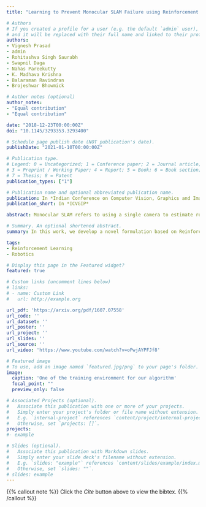 ```yaml
---
title: "Learning to Prevent Monocular SLAM Failure using Reinforcement Learning"

# Authors
# If you created a profile for a user (e.g. the default `admin` user), write the username (folder name) here 
# and it will be replaced with their full name and linked to their profile.
authors:
- Vignesh Prasad
- admin
- Rohitashva Singh Saurabh
- Swapnil Daga
- Nahas Pareekutty
- K. Madhava Krishna
- Balaraman Ravindran
- Brojeshwar Bhowmick

# Author notes (optional)
author_notes:
- "Equal contribution"
- "Equal contribution"

date: "2018-12-23T00:00:00Z"
doi: "10.1145/3293353.3293400"

# Schedule page publish date (NOT publication's date).
publishDate: "2021-01-10T00:00:00Z"

# Publication type.
# Legend: 0 = Uncategorized; 1 = Conference paper; 2 = Journal article;
# 3 = Preprint / Working Paper; 4 = Report; 5 = Book; 6 = Book section;
# 7 = Thesis; 8 = Patent
publication_types: ["1"]

# Publication name and optional abbreviated publication name.
publication: In *Indian Conference on Computer Vision, Graphics and Image Processing 2018*
publication_short: In *ICVGIP*

abstract: Monocular SLAM refers to using a single camera to estimate robot ego motion while building a map of the environment. While Monocular SLAM is a well studied problem, automating Monocular SLAM by integrating it with trajectory planning frameworks is particularly challenging. This paper presents a novel formulation based on Reinforcement Learning (RL) that generates fail safe trajectories wherein the SLAM generated outputs do not deviate largely from their true values. Quintessentially, the RL framework successfully learns the otherwise complex relation between perceptual inputs and motor actions and uses this knowledge to generate trajectories that do not cause failure of SLAM. We show systematically in simulations how the quality of the SLAM dramatically improves when trajectories are computed using RL. Our method scales effectively across Monocular SLAM frameworks in both simulation and in real world experiments with a mobile robot.

# Summary. An optional shortened abstract.
summary: In this work, we develop a novel formulation based on Reinforcement Learning (RL) that generates fail safe trajectories while using Monocular SLAM for localization.

tags:
- Reinforcement Learning
- Robotics

# Display this page in the Featured widget?
featured: true

# Custom links (uncomment lines below)
# links:
# - name: Custom Link
#   url: http://example.org

url_pdf: 'https://arxiv.org/pdf/1607.07558'
url_code: ''
url_dataset: ''
url_poster: ''
url_project: ''
url_slides: ''
url_source: ''
url_video: 'https://www.youtube.com/watch?v=oPwjAYPFJf8'

# Featured image
# To use, add an image named `featured.jpg/png` to your page's folder. 
image:
  caption: 'One of the training environment for our algorithm'
  focal_point: ""
  preview_only: false

# Associated Projects (optional).
#   Associate this publication with one or more of your projects.
#   Simply enter your project's folder or file name without extension.
#   E.g. `internal-project` references `content/project/internal-project/index.md`.
#   Otherwise, set `projects: []`.
projects:
#- example

# Slides (optional).
#   Associate this publication with Markdown slides.
#   Simply enter your slide deck's filename without extension.
#   E.g. `slides: "example"` references `content/slides/example/index.md`.
#   Otherwise, set `slides: ""`.
# slides: example
---
```


{{% callout note %}}
Click the *Cite* button above to view the bibtex.
{{% /callout %}}
